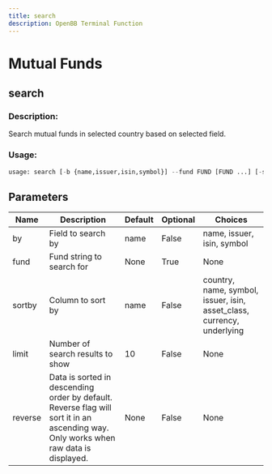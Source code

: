 ```yaml
---
title: search
description: OpenBB Terminal Function
---
```


# Mutual Funds

## search

### Description: 

Search mutual funds in selected country based on selected field.

### Usage: 
```python
usage: search [-b {name,issuer,isin,symbol}] --fund FUND [FUND ...] [-s {country,name,symbol,issuer,isin,asset_class,currency,underlying}] [-l LIMIT] [-r]
```

## Parameters

| Name | Description | Default | Optional | Choices |
| ---- | ----------- | ------- | -------- | ------- |
| by | Field to search by | name | False | name, issuer, isin, symbol |
| fund | Fund string to search for | None | True | None |
| sortby | Column to sort by | name | False | country, name, symbol, issuer, isin, asset_class, currency, underlying |
| limit | Number of search results to show | 10 | False | None |
| reverse | Data is sorted in descending order by default. Reverse flag will sort it in an ascending way. Only works when raw data is displayed. | None | False | None |


